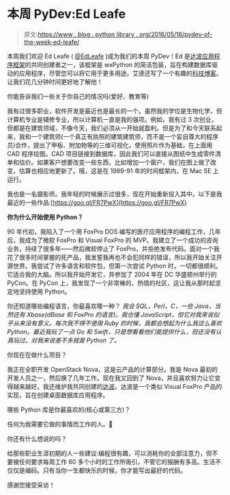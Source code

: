 # 本周 PyDev:Ed Leafe

> 原文:[https://www . blog . python library . org/2016/05/16/pydev-of-the-week-ed-leafe/](https://www.blog.pythonlibrary.org/2016/05/16/pydev-of-the-week-ed-leafe/)

本周我们欢迎 Ed Leafe ( [@EdLeafe](https://twitter.com/EdLeafe) )成为我们的本周 PyDev！Ed 是[达波应用程序框架](http://dabodev.com/)的共同创建者之一，该框架是 wxPython 的简洁包装，旨在构建数据库驱动的应用程序，尽管您可以将它用于更多用途。艾德还写了一个有趣的[科技博客](http://blog.leafe.com/)。让我们花几分钟时间更好地了解他！

你能告诉我们一些关于你自己的情况吗(爱好、教育等)

我有过很多职业，软件开发是最近也是最长的一个。虽然我的学位是生物化学，但计算机专业是辅修专业，所以计算机一直是我的强项。例如，我有过 3 次创业，但都是在建筑领域，不像今天，我们必须从一开始就盈利。但是为了和今天联系起来，我和一个建筑师(一个真正有执照的建筑建筑师，而不是一个妄自尊大的程序员)合作，提出了甲板、附加物等的三维可视化，使用照片作为基础，在上面用 CAD 程序绘图。CAD 项目链接到数据库，因此我们可以直接从图纸中生成零件清单和估价。如果客户想要改变一些东西，比如增加一个窗户，我们在图上做了改变，估算也相应地更新了。哦，这是在 1989-91 年的时间框架内，在 Mac SE 上运行。

我也是一名摄影师。我年轻的时候展示过很多，现在开始重新投入其中。以下是我最近的一些作品:[https://goo.gl/FR7PwX](https://goo.gl/FR7PwX)

**你为什么开始使用 Python？**

90 年代初，我陷入了一个用 FoxPro DOS 编写的医疗应用程序的编程工作，几年后，我成为了微软 FoxPro 和 Visual FoxPro 的 MVP。我建立了一个成功的咨询业务，持续了很多年——然后微软停止了 FoxPro，并拒绝发布代码。面对一个我花了很多时间掌握的死产品，我发誓我再也不会犯同样的错误，所以我开始关注开源世界。我尝试了许多语言和软件包，但第一次尝试 Python 时，一切都很顺利。它适合我的大脑。所以我开始开发它，并参加了 2004 年在 DC 华盛顿州举行的 PyCon。在 PyCon 上，我发现了一个非常棒的、热情的社区，这让我从那时起坚定地坚持使用 Python。

你还知道哪些编程语言，你最喜欢哪一种？
 *我会 SQL，Perl，C，一些 Java，当然还有 Xbase(dBase 和 FoxPro 的语言)。我也懂 JavaScript，但它对我来说似乎从来没有意义。每次我不得不使用 Ruby 的时候，我都会想起为什么我这么喜欢 Python。最近我玩了一点 Go 和 Swift，只是想看看他们能提供什么，但还没有认真玩过。对我来说差不多就是 Python 了。*

你现在在做什么项目？

我正在全职开发 OpenStack Nova，这是云产品的计算部分。我是 Nova 最初的开发人员之一，然后换了几年工作。现在我又回到了 Nova，并且喜欢努力让它变得越来越好。我还维护我共同创建的[达波](http://dabodev.com/)。达波是一个类似 Visual FoxPro 产品的实现，旨在创建桌面数据库应用程序。

哪些 Python 库是你最喜欢的(核心或第三方)？

任何为我需要它做的事情而工作的人。🙂

你还有什么想说的吗？

给那些职业生涯初期的人一些建议:编程很有趣，可以消耗你的全部注意力，但不要被任何要求每周工作 60 多个小时的工作所吸引，不管它的报酬有多高。生活不仅仅是编码。只有当你一生都快乐的时候，你才能写出最好的代码。

感谢您接受采访！